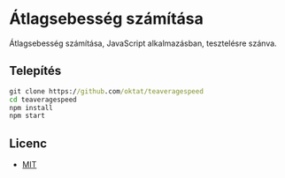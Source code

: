 # Átlagsebesség számítása

Átlagsebesség számítása, JavaScript alkalmazásban, tesztelésre szánva.

## Telepítés

```cmd
git clone https://github.com/oktat/teaveragespeed
cd teaveragespeed
npm install
npm start
```

## Licenc

* [MIT](https://opensource.org/licenses/MIT)
